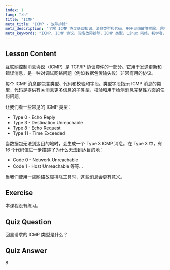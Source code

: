 ```yaml
---
index: 1
lang: "zh"
title: "ICMP"
meta_title: "ICMP - 故障排除"
meta_description: "了解 ICMP 协议基础知识、消息类型和代码，用于网络故障排除。理解 ICMP 如何工作以调试网络问题。"
meta_keywords: "ICMP, ICMP 协议，网络故障排除，ICMP 类型，Linux 网络，初学者，教程，指南"
---
```


## Lesson Content

互联网控制消息协议（ICMP）是 TCP/IP 协议套件的一部分。它用于发送更新和错误消息，是一种对调试网络问题（例如数据包传输失败）非常有用的协议。

每个 ICMP 消息都包含类型、代码和校验和字段。类型字段指示 ICMP 消息的类型，代码是提供有关消息更多信息的子类型，校验和用于检测消息完整性方面的任何问题。

让我们看一些常见的 ICMP 类型：

- Type 0 - Echo Reply
- Type 3 - Destination Unreachable
- Type 8 - Echo Request
- Type 11 - Time Exceeded

当数据包无法到达目的地时，会生成一个 Type 3 ICMP 消息。在 Type 3 中，有 16 个代码值进一步描述了为什么无法到达目的地：

- Code 0 - Network Unreachable
- Code 1 - Host Unreachable
  等等...

当我们使用一些网络故障排除工具时，这些消息会更有意义。

## Exercise

本课程没有练习。

## Quiz Question

回显请求的 ICMP 类型是什么？

## Quiz Answer

8
